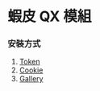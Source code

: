 #  蝦皮 QX 模組

### 安裝方式

1. [Token](https://github.com/arhming/QX/raw/main/shopee_token.conf)
2. [Cookie](https://github.com/arhming/QX/raw/main/shopee_cookie.conf)
3. [Gallery](https://github.com/arhming/QX/raw/main/shopee.gallery.json)
